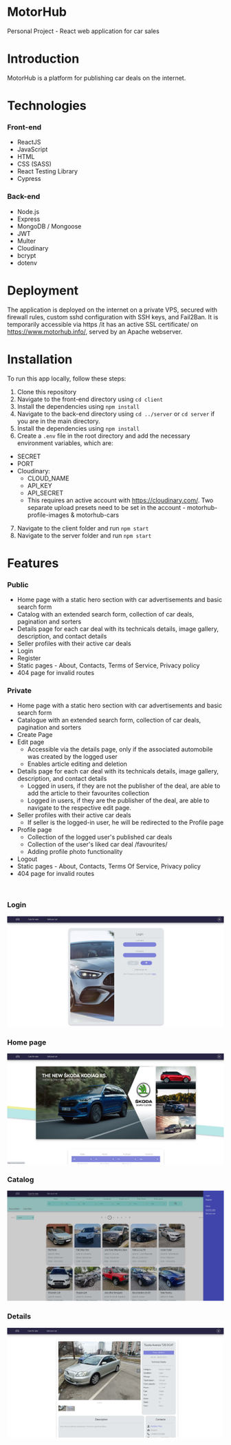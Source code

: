 # MotorHub
Personal Project - React web application for car sales

# Introduction
MotorHub is a platform for publishing car deals on the internet.

# Technologies

### Front-end
-   ReactJS
-   JavaScript
-   HTML
-   CSS (SASS)
-   React Testing Library
-   Cypress

### Back-end
-   Node.js
-   Express
-   MongoDB / Mongoose
-   JWT
-   Multer
-   Cloudinary
-   bcrypt
-   dotenv


# Deployment

The application is deployed on the internet on a private VPS, secured with firewall rules, custom sshd configuration with SSH keys, and Fail2Ban.
It is temporarily accessible via https /it has an active SSL certificate/ on https://www.motorhub.info/, served by an Apache webserver.

# Installation

To run this app locally, follow these steps:

1.  Clone this repository
2.  Navigate to the front-end directory using `cd client`
3.  Install the dependencies using `npm install`
4.  Navigate to the back-end directory using `cd ../server` or `cd server` if you are in the main directory.
5.  Install the dependencies using `npm install`
6.  Create a `.env` file in the root directory and add the necessary environment variables, which are:
- SECRET
- PORT
- Cloudinary:
    * CLOUD_NAME
    * API_KEY
    * API_SECRET
    * This requires an active account with https://cloudinary.com/. Two separate upload presets need to be set in the account - motorhub-profile-images & motorhub-cars
 
7.  Navigate to the client folder and run `npm start`
8.  Navigate to the server folder and run `npm start`

# Features
### Public
- Home page with a static hero section with car advertisements and basic search form
- Catalog with an extended search form, collection of car deals, pagination and sorters
- Details page for each car deal with its technicals details, image gallery, description, and contact details
- Seller profiles with their active car deals
- Login
- Register
- Static pages - About, Contacts, Terms of Service, Privacy policy
- 404 page for invalid routes

### Private
- Home page with a static hero section with car advertisements and basic search form
- Catalogue with an extended search form, collection of car deals, pagination and sorters
- Create Page
- Edit page
  - Accessible via the details page, only if the associated automobile was created by the logged user
  - Enables article editing and deletion
- Details page for each car deal with its technicals details, image gallery, description, and contact details
  - Logged in users, if they are not the publisher of the deal, are able to add the article to their favourites collection
  - Logged in users, if they are the publisher of the deal, are able to navigate to the respective edit page.
- Seller profiles with their active car deals
  - If seller is the logged-in user, he will be redirected to the Profile page
- Profile page
  - Collection of the logged user's published car deals
  - Collection of the user's liked car deal /favourites/
  - Adding profile photo functionality
- Logout
- Static pages - About, Contacts, Terms Of Service, Privacy policy
- 404 page for invalid routes

<br/>

### Login
![login](./img/login.jpg?raw=true)

### Home page
![login](./img/home.jpg?raw=true)

### Catalog
![login](./img/catalogue.jpg?raw=true)

### Details
![login](./img/details.jpg?raw=true)